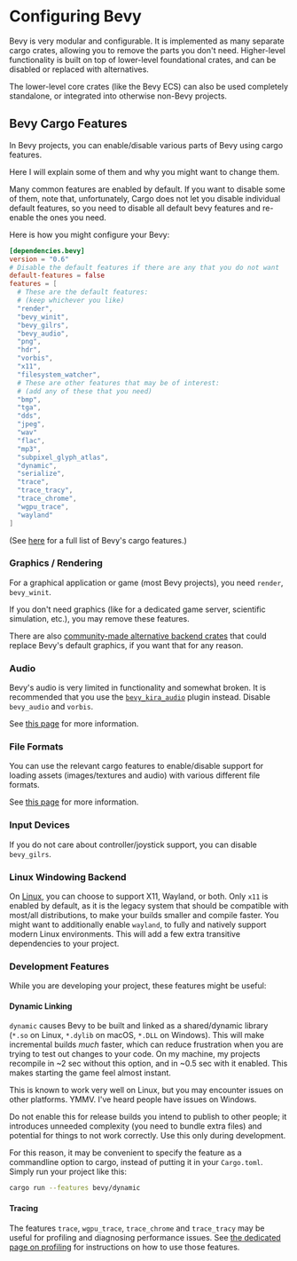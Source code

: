 # Configuring Bevy

Bevy is very modular and configurable. It is implemented as many separate
cargo crates, allowing you to remove the parts you don't need. Higher-level
functionality is built on top of lower-level foundational crates, and can
be disabled or replaced with alternatives.

The lower-level core crates (like the Bevy ECS) can also be used completely
standalone, or integrated into otherwise non-Bevy projects.

## Bevy Cargo Features

In Bevy projects, you can enable/disable various parts of Bevy using cargo features.

Here I will explain some of them and why you might want to change them.

Many common features are enabled by default. If you want to disable some of
them, note that, unfortunately, Cargo does not let you disable individual
default features, so you need to disable all default bevy features and
re-enable the ones you need.

Here is how you might configure your Bevy:

```toml
[dependencies.bevy]
version = "0.6"
# Disable the default features if there are any that you do not want
default-features = false
features = [
  # These are the default features:
  # (keep whichever you like)
  "render",
  "bevy_winit",
  "bevy_gilrs",
  "bevy_audio",
  "png",
  "hdr",
  "vorbis",
  "x11",
  "filesystem_watcher",
  # These are other features that may be of interest:
  # (add any of these that you need)
  "bmp",
  "tga",
  "dds",
  "jpeg",
  "wav"
  "flac",
  "mp3",
  "subpixel_glyph_atlas",
  "dynamic",
  "serialize",
  "trace",
  "trace_tracy",
  "trace_chrome",
  "wgpu_trace",
  "wayland"
]
```

(See [here](https://docs.rs/crate/bevy/0.6.0/features) for a full list of
Bevy's cargo features.)

### Graphics / Rendering

For a graphical application or game (most Bevy projects),
you need `render`, `bevy_winit`.

If you don't need graphics (like for a dedicated game server, scientific
simulation, etc.), you may remove these features.

There are also [community-made alternative backend
crates](https://bevyengine.org/assets/#backends) that could replace Bevy's
default graphics, if you want that for any reason.

### Audio

Bevy's audio is very limited in functionality and
somewhat broken. It is recommended that you use the
[`bevy_kira_audio`](https://github.com/NiklasEi/bevy_kira_audio) plugin
instead. Disable `bevy_audio` and `vorbis`.

See [this page](../features/audio.md) for more information.

### File Formats

You can use the relevant cargo features to enable/disable support for loading
assets (images/textures and audio) with various different file formats.

See [this page](../pitfalls/file-formats.md) for more information.

### Input Devices

If you do not care about controller/joystick support, you can disable `bevy_gilrs`.

### Linux Windowing Backend

On [Linux](../platforms/linux.md), you can choose to support X11, Wayland,
or both. Only `x11` is enabled by default, as it is the legacy system
that should be compatible with most/all distributions, to make your builds
smaller and compile faster. You might want to additionally enable `wayland`,
to fully and natively support modern Linux environments. This will add a few
extra transitive dependencies to your project.

### Development Features

While you are developing your project, these features might be useful:

#### Dynamic Linking

`dynamic` causes Bevy to be built and linked as a shared/dynamic library
(`*.so` on Linux, `*.dylib` on macOS, `*.DLL` on Windows). This will make
incremental builds *much* faster, which can reduce frustration when you are
trying to test out changes to your code. On my machine, my projects recompile
in ~2 sec without this option, and in ~0.5 sec with it enabled. This makes
starting the game feel almost instant.

This is known to work very well on Linux, but you may encounter issues on
other platforms. YMMV. I've heard people have issues on Windows.

Do not enable this for release builds you intend to publish to other people;
it introduces unneeded complexity (you need to bundle extra files) and
potential for things to not work correctly. Use this only during development.

For this reason, it may be convenient to specify the feature as a commandline
option to cargo, instead of putting it in your `Cargo.toml`. Simply run your
project like this:

```sh
cargo run --features bevy/dynamic
```

#### Tracing

The features `trace`, `wgpu_trace`, `trace_chrome` and `trace_tracy` may be
useful for profiling and diagnosing performance issues. See [the dedicated
page on profiling](../cookbook/profiling.md) for instructions on how to use
those features.
